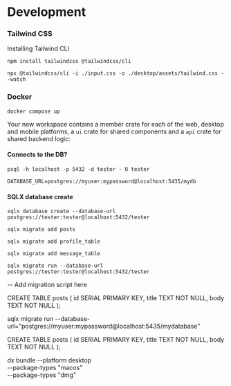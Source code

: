 <!-- @format -->

# Development

### Tailwind CSS

Installing Tailwind CLI

```
npm install tailwindcss @tailwindcss/cli

```

```
npx @tailwindcss/cli -i ./input.css -o ./desktop/assets/tailwind.css --watch
```

### Docker

```
docker compose up
```

Your new workspace contains a member crate for each of the web, desktop and mobile platforms, a `ui` crate for shared components and a `api` crate for shared backend logic:

#### Connects to the DB?

```
psql -h localhost -p 5432 -d tester - U tester

```

```
DATABASE_URL=postgres://myuser:mypassword@localhost:5435/mydb
```

#### SQLX database create

```
sqlx database create --database-url postgres://tester:tester@localhost:5432/tester

```

```
sqlx migrate add posts
```

```
sqlx migrate add profile_table
```

```
sqlx migrate add message_table
```

```
sqlx migrate run --database-url postgres://tester:tester@localhost:5432/tester
```

-- Add migration script here

CREATE TABLE posts (
id SERIAL PRIMARY KEY,
title TEXT NOT NULL,
body TEXT NOT NULL
);

sqlx migrate run --database-url="postgres://myuser:mypassword@localhost:5435/mydatabase"

CREATE TABLE posts (
id SERIAL PRIMARY KEY,
title TEXT NOT NULL,
body TEXT NOT NULL
);

dx bundle --platform desktop \
 --package-types "macos" \
 --package-types "dmg"

```

```
